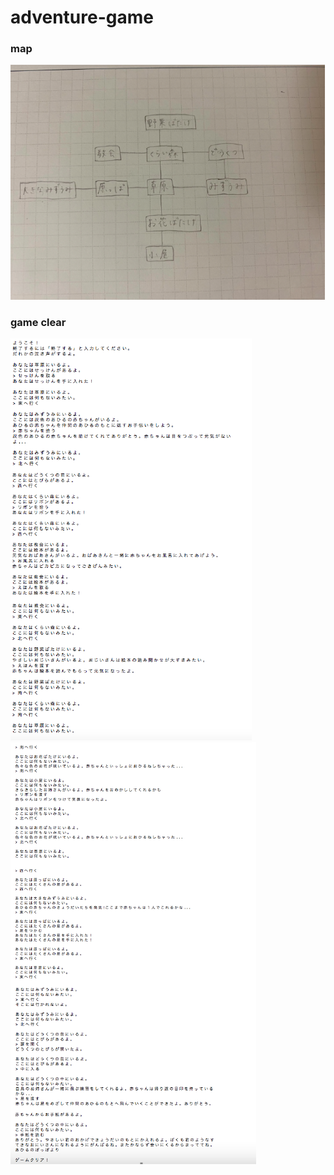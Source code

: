 # adventure-game
### map
![map_adventure](https://github.com/mononoke0/adventure-game/blob/master/map_adventure.png)
### game clear
![map_adventure](https://github.com/mononoke0/adventure-game/blob/master/gameclear_adventure.png)
![map_adventure](https://github.com/mononoke0/adventure-game/blob/master/gameclear_adventure2.png)
